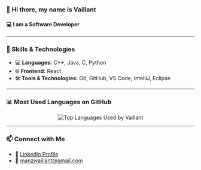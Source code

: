### 👋 Hi there, my name is **Vaillant**
#### 💻 I am a Software Developer

---

### 🚀 Skills & Technologies
- 💻 **Languages:** C++, Java, C, Python
- 🌐 **Frontend:** React
- 🛠️ **Tools & Technologies:** Git, GitHub, VS Code, IntelliJ, Eclipse

---

### 📊 Most Used Languages on GitHub

<p align="center">
  <img src="https://github-readme-stats.vercel.app/api/top-langs/?username=vaillantm&layout=compact&theme=tokyonight" alt="Top Languages Used by Vaillant" />
</p>

---

### 📫 Connect with Me
- 🔗 [LinkedIn Profile](https://www.linkedin.com/in/vaillant-manzi-84509a191/)
- 📧 manzivaillant@gmail.com
